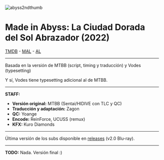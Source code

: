 ![abyss2ndthumb](https://media.discordapp.net/attachments/790317022348181550/1072136300309782629/Made_in_Abyss_Retsujitsu_no_Ougonkyou.jpg)
# Made in Abyss: La Ciudad Dorada del Sol Abrazador (2022)

[TMDB](https://www.themoviedb.org/tv/72636-made-in-abyss) - [MAL](https://myanimelist.net/anime/41084/Made_in_Abyss__Retsujitsu_no_Ougonkyou) - [AL](https://anilist.co/anime/114745/Made-in-Abyss-Retsujitsu-no-Ougonkyou/)

---

Basada en la versión de MTBB (script, timing y traducción) y Vodes (typesetting)

Y sí, Vodes tiene typesetting adicional al de MTBB.

---

**STAFF:**
- **Versión original:** MTBB (Sentai/HIDIVE con TLC y QC)
- **Traducción y adaptación:** Zagon
- **QC:** Yoange
- **Encode:** ReinForce, UCUSS (remux)
- **KFX:** Kuro Diamonds

---

Última versión de los subs disponible en [releases](https://github.com/ZagonSubs/made-in-abyss-s02/releases/) (v2.0 Blu-ray).

---

**TODO:** Nada. Versión final :)
